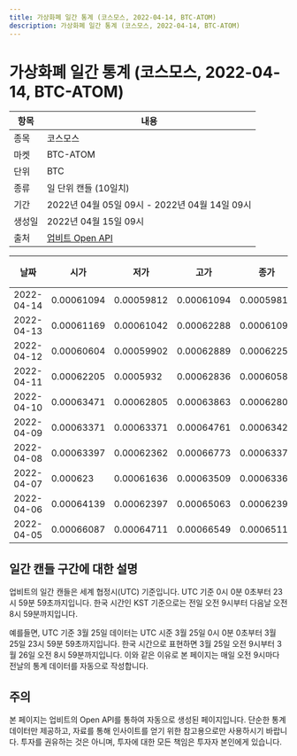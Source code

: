 ```yaml
---
title: 가상화폐 일간 통계 (코스모스, 2022-04-14, BTC-ATOM)
description: 가상화폐 일간 통계 (코스모스, 2022-04-14, BTC-ATOM)
---
```



가상화폐 일간 통계 (코스모스, 2022-04-14, BTC-ATOM)
===

|항목|내용|
|--|--|
|종목|코스모스|
|마켓|BTC-ATOM|
|단위|BTC|
|종류|일 단위 캔들 (10일치)|
|기간|2022년 04월 05일 09시 - 2022년 04월 14일 09시|
|생성일|2022년 04월 15일 09시|
|출처|[업비트 Open API](https://docs.upbit.com)|


|날짜|시가|저가|고가|종가|비고|
|--|--|--|--|--|--|
|2022-04-14|0.00061094|0.00059812|0.00061094|0.00059812|    |
|2022-04-13|0.00061169|0.00061042|0.00062288|0.00061094|    |
|2022-04-12|0.00060604|0.00059902|0.00062889|0.00062255|    |
|2022-04-11|0.00062205|0.0005932|0.00062836|0.00060581|    |
|2022-04-10|0.00063471|0.00062805|0.00063863|0.00062805|    |
|2022-04-09|0.00063371|0.00063371|0.00064761|0.00063422|    |
|2022-04-08|0.00063397|0.00062362|0.00066773|0.00063371|    |
|2022-04-07|0.000623|0.00061636|0.00063509|0.00063368|    |
|2022-04-06|0.00064139|0.00062397|0.00065063|0.00062397|    |
|2022-04-05|0.00066087|0.00064711|0.00066549|0.00065116|    |


일간 캔들 구간에 대한 설명
---


업비트의 일간 캔들은 세계 협정시(UTC) 기준입니다. 
UTC 기준 0시 0분 0초부터 23시 59분 59초까지입니다. 
한국 시간인 KST 기준으로는 전일 오전 9시부터 다음날 오전 8시 59분까지입니다. 


예를들면, UTC 기준 3월 25일 데이터는 UTC 시준 3월 25일 0시 0분 0초부터 3월 25일 23시 59분 59초까지입니다. 
한국 시간으로 표현하면 3월 25일 오전 9시부터 3월 26일 오전 8시 59분까지입니다. 
이와 같은 이유로 본 페이지는 매일 오전 9시마다 전날의 통계 데이터를 자동으로 작성합니다. 


주의
---


본 페이지는 업비트의 Open API를 통하여 자동으로 생성된 페이지입니다. 
단순한 통계 데이터만 제공하고, 자료를 통해 인사이트를 얻기 위한 참고용으로만 사용하시기 바랍니다. 
투자를 권유하는 것은 아니며, 투자에 대한 모든 책임은 투자자 본인에게 있습니다. 
